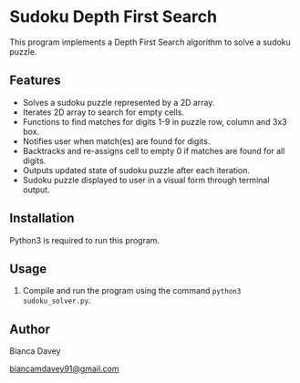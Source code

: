 # Sudoku Depth First Search

This program implements a Depth First Search algorithm to solve a sudoku puzzle.

## Features

* Solves a sudoku puzzle represented by a 2D array.
* Iterates 2D array to search for empty cells.
* Functions to find matches for digits 1-9 in puzzle row, column and 3x3 box.
* Notifies user when match(es) are found for digits.
* Backtracks and re-assigns cell to empty 0 if matches are found for all digits.
* Outputs updated state of sudoku puzzle after each iteration.
* Sudoku puzzle displayed to user in a visual form through terminal output.

## Installation

Python3 is required to run this program.

## Usage

1. Compile and run the program using the command `python3 sudoku_solver.py`.

## Author

Bianca Davey

biancamdavey91@gmail.com
